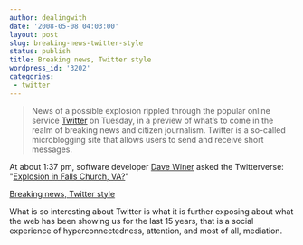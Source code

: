 ```yaml
---
author: dealingwith
date: '2008-05-08 04:03:00'
layout: post
slug: breaking-news-twitter-style
status: publish
title: Breaking news, Twitter style
wordpress_id: '3202'
categories:
 - twitter
---
```


> News of a possible explosion rippled through the popular online service
[Twitter][1] on Tuesday, in a preview of what’s to come in the realm of
breaking news and citizen journalism. Twitter is a so-called microblogging
site that allows users to send and receive short messages.


At about 1:37 pm, software developer [Dave Winer][2] asked the Twitterverse:
"[Explosion in Falls Church, VA?][3]"

[Breaking news, Twitter style][4]


What is so interesting about Twitter is what it is further exposing about what
the web has been showing us for the last 15 years, that is a social experience
of hyperconnectedness, attention, and most of all, mediation.

   [1]: http://twitter.com/home

   [2]: http://en.wikipedia.org/wiki/Dave_Winer

   [3]: http://twitter.com/davewiner/statuses/804852522

   [4]: http://blogs.reuters.com/mediafile/2008/05/06/breaking-news-twitter-style/

   

